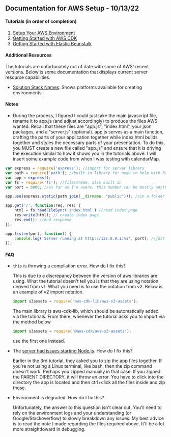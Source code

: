 ## Documentation for AWS Setup - 10/13/22

#### Tutorials (in order of completion)
1. [Setup Your AWS Environment](https://aws.amazon.com/getting-started/guides/setup-environment/)
2. [Getting Started with AWS CDK](https://aws.amazon.com/getting-started/guides/setup-cdk/?intClick=gsdir)
3. [Getting Started with Elastic Beanstalk](https://aws.amazon.com/getting-started/guides/deploy-webapp-elb/?intClick=gsdir)

#### Additional Resources
The tutorials are unfortunately out of date with some of AWS' recent versions. Below is some documentation that displays current server resource capabilities.

- [Solution Stack Names](https://docs.aws.amazon.com/elasticbeanstalk/latest/platforms/platforms-supported.html): Shows platforms available for creating environments.


#### Notes

- During the process, I figured I could just take the main javascript file, rename it to app.js (and adjust accordingly) to produce the files AWS wanted. Recall that these files are "app.js", "index.html", your json packages, and a "server.js" (optional). app.js serves as a main function, crafting the parts of your application together while index.html builds together and styles the necessary parts of your presentation. To do this, you MUST create a new file called "app.js" and ensure that it is driving the execution similar to how it shows you in the tutorials above. I will insert some example code from when I was testing with calendarMap.

```javascript
var express = require('express'); //import for server library
var path = require('path'); //built in library for node to help with PATH
var app = express(); 
var fs = require('fs'); //filestream, also built in
var port = 8080; //as far as I'm aware, this number can be mostly anything

app.use(express.static(path.join(__dirname, "public"))); //in a folder "public", include all .js, .html, .css files

app.get('/', function(req, res) {
    html = fs.readFileSync('index.html') //read index page
    res.write(html); // create index page
    res.end(); //end response
});

app.listen(port, function() {
    console.log('Server running at http://127.0.0.1:%s', port); //just included this for heck of it
});
```

#### FAQ
- ```this``` is throwing a compilation error. How do I fix this?

  This is due to a discrepancy between the version of aws libraries are using. What the tutorial doesn't tell you is that they are using notation derived from v1. What you need is to use the notation from v2. Below is an example of v2 import notation.
  
  ```javascript 
  import s3assets = require('aws-cdk-lib/aws-s3-assets'); 
  ```
  The main library is aws-cdk-lib, which should be automatically added via the tutorials. From there, whenever the tutorial asks you to import via the method below
  
  ```javascript
  import s3assets = require('@aws-cdk/aws-s3-assets');
  ```
  use the first one instead.
  
- The [server had issues starting Node.js](https://stackoverflow.com/questions/20634122/failed-to-find-package-json-node-js-may-have-issues-starting-verify-package-js). How do I fix this?
  
  Earlier in the 3rd tutorial, they asked you to zip the app files together. If you're not using a Linux terminal, like bash, then the zip command doesn't work. Perhaps you zipped manually in that case. If you zipped the PARENT DIRECTORY, it will throw an error. You have to click into the directory the app is located and then ctrl+click all the files inside and zip those.

- Environment is degraded. How do I fix this?

  Unfortunately, the answer to this question isn't clear cut. You'll need to rely on the environment logs and your understanding (or Google/Stackoverflow) to slowly breakdown any issues. My best advice is to read the note I made regarding the files required above. It'll be a lot more straightfoward in debugging.
